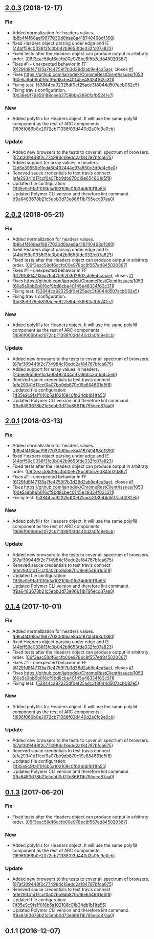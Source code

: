 <a name="2.0.3"></a>
## [2.0.3](https://github.com/advanced-rest-client/headers-parser-behavior/compare/0.1.1...2.0.3) (2018-12-17)


### Fix

* Added normalization for headers values. ([b8b4f4168aaf9677030d0bae8a418740468df390](https://github.com/advanced-rest-client/headers-parser-behavior/commit/b8b4f4168aaf9677030d0bae8a418740468df390))
* fixed Headers object parsing under edge and IE ([44bff59c0336f3fc0b042b9653fde332fc07a823](https://github.com/advanced-rest-client/headers-parser-behavior/commit/44bff59c0336f3fc0b042b9653fde332fc07a823))
* Fixed tests after the Headers object can produce output in arbitraty order. ([06f3eac58df6ccfb00e978bc8f557ed845020367](https://github.com/advanced-rest-client/headers-parser-behavior/commit/06f3eac58df6ccfb00e978bc8f557ed845020367))
* Fixes #1 - unexpected behavior in FF ([61291d8f47135a7fc4759f7b3d28d2ab9e4ca5ae](https://github.com/advanced-rest-client/headers-parser-behavior/commit/61291d8f47135a7fc4759f7b3d28d2ab9e4ca5ae)), closes [#1](https://github.com/advanced-rest-client/headers-parser-behavior/issues/1)
* Fixes https://github.com/jarrodek/ChromeRestClient/issues/1053 ([60e5a9bb6b016cf9bd8cbe40145e48334f63c311](https://github.com/advanced-rest-client/headers-parser-behavior/commit/60e5a9bb6b016cf9bd8cbe40145e48334f63c311))
* Fixing test. ([53844ca92325df0ef25adc3f8044d507acb082e5](https://github.com/advanced-rest-client/headers-parser-behavior/commit/53844ca92325df0ef25adc3f8044d507acb082e5))
* Fixing travis configuration. ([0d38e9f76e58188cee62758bbe3890fafb5241e7](https://github.com/advanced-rest-client/headers-parser-behavior/commit/0d38e9f76e58188cee62758bbe3890fafb5241e7))

### New

* Added polyfills for Headers object. It will use the same polyfiil component as the rest of ARC components. ([1696f066b0e2072cb71388f03d440d2a0fc9e0cb](https://github.com/advanced-rest-client/headers-parser-behavior/commit/1696f066b0e2072cb71388f03d440d2a0fc9e0cb))

### Update

* Added new browsers to the tests to cover all spectrum of browsers. ([87af309448f2c774984c18edd2af84787bfca675](https://github.com/advanced-rest-client/headers-parser-behavior/commit/87af309448f2c774984c18edd2af84787bfca675))
* Added support for array values in headers. ([2d6e39559e1fcda60492444c97a860c3d0d4c5e0](https://github.com/advanced-rest-client/headers-parser-behavior/commit/2d6e39559e1fcda60492444c97a860c3d0d4c5e0))
* Reneved sauce credentials to test travis connect ([efe29341d17ccf0a07bb9db870c19e654661d5f8](https://github.com/advanced-rest-client/headers-parser-behavior/commit/efe29341d17ccf0a07bb9db870c19e654661d5f8))
* Updated file configuration: ([1f35e9c9fa1f016b5a102108c0fb34db1b11fa55](https://github.com/advanced-rest-client/headers-parser-behavior/commit/1f35e9c9fa1f016b5a102108c0fb34db1b11fa55))
* Updated Polymer CLI version and therefore lint command. ([f9a6483678b21c5ebb3d73e86611b795ecc87aa0](https://github.com/advanced-rest-client/headers-parser-behavior/commit/f9a6483678b21c5ebb3d73e86611b795ecc87aa0))



<a name="2.0.2"></a>
## [2.0.2](https://github.com/advanced-rest-client/headers-parser-behavior/compare/0.1.1...2.0.2) (2018-05-21)


### Fix

* Added normalization for headers values. ([b8b4f4168aaf9677030d0bae8a418740468df390](https://github.com/advanced-rest-client/headers-parser-behavior/commit/b8b4f4168aaf9677030d0bae8a418740468df390))
* fixed Headers object parsing under edge and IE ([44bff59c0336f3fc0b042b9653fde332fc07a823](https://github.com/advanced-rest-client/headers-parser-behavior/commit/44bff59c0336f3fc0b042b9653fde332fc07a823))
* Fixed tests after the Headers object can produce output in arbitraty order. ([06f3eac58df6ccfb00e978bc8f557ed845020367](https://github.com/advanced-rest-client/headers-parser-behavior/commit/06f3eac58df6ccfb00e978bc8f557ed845020367))
* Fixes #1 - unexpected behavior in FF ([61291d8f47135a7fc4759f7b3d28d2ab9e4ca5ae](https://github.com/advanced-rest-client/headers-parser-behavior/commit/61291d8f47135a7fc4759f7b3d28d2ab9e4ca5ae)), closes [#1](https://github.com/advanced-rest-client/headers-parser-behavior/issues/1)
* Fixes https://github.com/jarrodek/ChromeRestClient/issues/1053 ([60e5a9bb6b016cf9bd8cbe40145e48334f63c311](https://github.com/advanced-rest-client/headers-parser-behavior/commit/60e5a9bb6b016cf9bd8cbe40145e48334f63c311))
* Fixing test. ([53844ca92325df0ef25adc3f8044d507acb082e5](https://github.com/advanced-rest-client/headers-parser-behavior/commit/53844ca92325df0ef25adc3f8044d507acb082e5))
* Fixing travis configuration. ([0d38e9f76e58188cee62758bbe3890fafb5241e7](https://github.com/advanced-rest-client/headers-parser-behavior/commit/0d38e9f76e58188cee62758bbe3890fafb5241e7))

### New

* Added polyfills for Headers object. It will use the same polyfiil component as the rest of ARC components. ([1696f066b0e2072cb71388f03d440d2a0fc9e0cb](https://github.com/advanced-rest-client/headers-parser-behavior/commit/1696f066b0e2072cb71388f03d440d2a0fc9e0cb))

### Update

* Added new browsers to the tests to cover all spectrum of browsers. ([87af309448f2c774984c18edd2af84787bfca675](https://github.com/advanced-rest-client/headers-parser-behavior/commit/87af309448f2c774984c18edd2af84787bfca675))
* Added support for array values in headers. ([2d6e39559e1fcda60492444c97a860c3d0d4c5e0](https://github.com/advanced-rest-client/headers-parser-behavior/commit/2d6e39559e1fcda60492444c97a860c3d0d4c5e0))
* Reneved sauce credentials to test travis connect ([efe29341d17ccf0a07bb9db870c19e654661d5f8](https://github.com/advanced-rest-client/headers-parser-behavior/commit/efe29341d17ccf0a07bb9db870c19e654661d5f8))
* Updated file configuration: ([1f35e9c9fa1f016b5a102108c0fb34db1b11fa55](https://github.com/advanced-rest-client/headers-parser-behavior/commit/1f35e9c9fa1f016b5a102108c0fb34db1b11fa55))
* Updated Polymer CLI version and therefore lint command. ([f9a6483678b21c5ebb3d73e86611b795ecc87aa0](https://github.com/advanced-rest-client/headers-parser-behavior/commit/f9a6483678b21c5ebb3d73e86611b795ecc87aa0))



<a name="2.0.1"></a>
## [2.0.1](https://github.com/advanced-rest-client/headers-parser-behavior/compare/0.1.1...2.0.1) (2018-03-13)


### Fix

* Added normalization for headers values. ([b8b4f4168aaf9677030d0bae8a418740468df390](https://github.com/advanced-rest-client/headers-parser-behavior/commit/b8b4f4168aaf9677030d0bae8a418740468df390))
* fixed Headers object parsing under edge and IE ([44bff59c0336f3fc0b042b9653fde332fc07a823](https://github.com/advanced-rest-client/headers-parser-behavior/commit/44bff59c0336f3fc0b042b9653fde332fc07a823))
* Fixed tests after the Headers object can produce output in arbitraty order. ([06f3eac58df6ccfb00e978bc8f557ed845020367](https://github.com/advanced-rest-client/headers-parser-behavior/commit/06f3eac58df6ccfb00e978bc8f557ed845020367))
* Fixes #1 - unexpected behavior in FF ([61291d8f47135a7fc4759f7b3d28d2ab9e4ca5ae](https://github.com/advanced-rest-client/headers-parser-behavior/commit/61291d8f47135a7fc4759f7b3d28d2ab9e4ca5ae)), closes [#1](https://github.com/advanced-rest-client/headers-parser-behavior/issues/1)
* Fixes https://github.com/jarrodek/ChromeRestClient/issues/1053 ([60e5a9bb6b016cf9bd8cbe40145e48334f63c311](https://github.com/advanced-rest-client/headers-parser-behavior/commit/60e5a9bb6b016cf9bd8cbe40145e48334f63c311))
* Fixing test. ([53844ca92325df0ef25adc3f8044d507acb082e5](https://github.com/advanced-rest-client/headers-parser-behavior/commit/53844ca92325df0ef25adc3f8044d507acb082e5))

### New

* Added polyfills for Headers object. It will use the same polyfiil component as the rest of ARC components. ([1696f066b0e2072cb71388f03d440d2a0fc9e0cb](https://github.com/advanced-rest-client/headers-parser-behavior/commit/1696f066b0e2072cb71388f03d440d2a0fc9e0cb))

### Update

* Added new browsers to the tests to cover all spectrum of browsers. ([87af309448f2c774984c18edd2af84787bfca675](https://github.com/advanced-rest-client/headers-parser-behavior/commit/87af309448f2c774984c18edd2af84787bfca675))
* Reneved sauce credentials to test travis connect ([efe29341d17ccf0a07bb9db870c19e654661d5f8](https://github.com/advanced-rest-client/headers-parser-behavior/commit/efe29341d17ccf0a07bb9db870c19e654661d5f8))
* Updated file configuration: ([1f35e9c9fa1f016b5a102108c0fb34db1b11fa55](https://github.com/advanced-rest-client/headers-parser-behavior/commit/1f35e9c9fa1f016b5a102108c0fb34db1b11fa55))
* Updated Polymer CLI version and therefore lint command. ([f9a6483678b21c5ebb3d73e86611b795ecc87aa0](https://github.com/advanced-rest-client/headers-parser-behavior/commit/f9a6483678b21c5ebb3d73e86611b795ecc87aa0))



<a name="0.1.4"></a>
## [0.1.4](https://github.com/advanced-rest-client/headers-parser-behavior/compare/0.1.1...0.1.4) (2017-10-01)


### Fix

* Added normalization for headers values. ([b8b4f4168aaf9677030d0bae8a418740468df390](https://github.com/advanced-rest-client/headers-parser-behavior/commit/b8b4f4168aaf9677030d0bae8a418740468df390))
* fixed Headers object parsing under edge and IE ([44bff59c0336f3fc0b042b9653fde332fc07a823](https://github.com/advanced-rest-client/headers-parser-behavior/commit/44bff59c0336f3fc0b042b9653fde332fc07a823))
* Fixed tests after the Headers object can produce output in arbitraty order. ([06f3eac58df6ccfb00e978bc8f557ed845020367](https://github.com/advanced-rest-client/headers-parser-behavior/commit/06f3eac58df6ccfb00e978bc8f557ed845020367))
* Fixes #1 - unexpected behavior in FF ([61291d8f47135a7fc4759f7b3d28d2ab9e4ca5ae](https://github.com/advanced-rest-client/headers-parser-behavior/commit/61291d8f47135a7fc4759f7b3d28d2ab9e4ca5ae)), closes [#1](https://github.com/advanced-rest-client/headers-parser-behavior/issues/1)
* Fixes https://github.com/jarrodek/ChromeRestClient/issues/1053 ([60e5a9bb6b016cf9bd8cbe40145e48334f63c311](https://github.com/advanced-rest-client/headers-parser-behavior/commit/60e5a9bb6b016cf9bd8cbe40145e48334f63c311))
* Fixing test. ([53844ca92325df0ef25adc3f8044d507acb082e5](https://github.com/advanced-rest-client/headers-parser-behavior/commit/53844ca92325df0ef25adc3f8044d507acb082e5))

### New

* Added polyfills for Headers object. It will use the same polyfiil component as the rest of ARC components. ([1696f066b0e2072cb71388f03d440d2a0fc9e0cb](https://github.com/advanced-rest-client/headers-parser-behavior/commit/1696f066b0e2072cb71388f03d440d2a0fc9e0cb))

### Update

* Added new browsers to the tests to cover all spectrum of browsers. ([87af309448f2c774984c18edd2af84787bfca675](https://github.com/advanced-rest-client/headers-parser-behavior/commit/87af309448f2c774984c18edd2af84787bfca675))
* Reneved sauce credentials to test travis connect ([efe29341d17ccf0a07bb9db870c19e654661d5f8](https://github.com/advanced-rest-client/headers-parser-behavior/commit/efe29341d17ccf0a07bb9db870c19e654661d5f8))
* Updated file configuration: ([1f35e9c9fa1f016b5a102108c0fb34db1b11fa55](https://github.com/advanced-rest-client/headers-parser-behavior/commit/1f35e9c9fa1f016b5a102108c0fb34db1b11fa55))
* Updated Polymer CLI version and therefore lint command. ([f9a6483678b21c5ebb3d73e86611b795ecc87aa0](https://github.com/advanced-rest-client/headers-parser-behavior/commit/f9a6483678b21c5ebb3d73e86611b795ecc87aa0))



<a name="0.1.3"></a>
## [0.1.3](https://github.com/advanced-rest-client/headers-parser-behavior/compare/0.1.1...v0.1.3) (2017-06-20)


### Fix

* Fixed tests after the Headers object can produce output in arbitraty order. ([06f3eac58df6ccfb00e978bc8f557ed845020367](https://github.com/advanced-rest-client/headers-parser-behavior/commit/06f3eac58df6ccfb00e978bc8f557ed845020367))

### New

* Added polyfills for Headers object. It will use the same polyfiil component as the rest of ARC components. ([1696f066b0e2072cb71388f03d440d2a0fc9e0cb](https://github.com/advanced-rest-client/headers-parser-behavior/commit/1696f066b0e2072cb71388f03d440d2a0fc9e0cb))

### Update

* Added new browsers to the tests to cover all spectrum of browsers. ([87af309448f2c774984c18edd2af84787bfca675](https://github.com/advanced-rest-client/headers-parser-behavior/commit/87af309448f2c774984c18edd2af84787bfca675))
* Reneved sauce credentials to test travis connect ([efe29341d17ccf0a07bb9db870c19e654661d5f8](https://github.com/advanced-rest-client/headers-parser-behavior/commit/efe29341d17ccf0a07bb9db870c19e654661d5f8))
* Updated file configuration: ([1f35e9c9fa1f016b5a102108c0fb34db1b11fa55](https://github.com/advanced-rest-client/headers-parser-behavior/commit/1f35e9c9fa1f016b5a102108c0fb34db1b11fa55))
* Updated Polymer CLI version and therefore lint command. ([f9a6483678b21c5ebb3d73e86611b795ecc87aa0](https://github.com/advanced-rest-client/headers-parser-behavior/commit/f9a6483678b21c5ebb3d73e86611b795ecc87aa0))



<a name="0.1.1"></a>
## 0.1.1 (2016-12-07)




